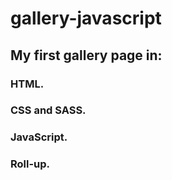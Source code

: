 # gallery-javascript
## My first gallery page in:

### HTML.
### CSS and SASS.
### JavaScript.
### Roll-up.
